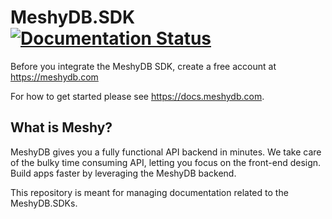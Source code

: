 # MeshyDB.SDK [![Documentation Status](https://readthedocs.org/projects/meshydbsdk/badge/?version=latest)](https://docs.meshydb.com/en/latest/?badge=latest)

Before you integrate the MeshyDB SDK, create a free account at https://meshydb.com

For how to get started please see https://docs.meshydb.com.


## What is Meshy? 
MeshyDB gives you a fully functional API backend in minutes. We take care of the bulky time consuming API, letting you focus on the front-end 
design. Build apps faster by leveraging the MeshyDB backend.

This repository is meant for managing documentation related to the MeshyDB.SDKs.
